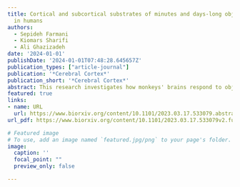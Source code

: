 ```yaml
---
title: Cortical and subcortical substrates of minutes and days-long object value memory
  in humans
authors:
  - Sepideh Farmani
  - Kiomars Sharifi
  - Ali Ghazizadeh
date: '2024-01-01'
publishDate: '2024-01-01T07:48:28.645657Z'
publication_types: ["article-journal"]
publication: '*Cerebral Cortex*'
publication_short: '*Cerebral Cortex*'
abstract: This research investigates how monkeys' brains respond to objects with different reward values during visual search tasks. It finds that efficient target recognition is linked to enhanced spatial processing in the brain's ventrolateral prefrontal cortex, with larger neural receptive fields corresponding to more effective searches. This aligns with predictions from the Multi-Alternative Attention-modulated Drift Diffusion Model, highlighting a connection between neural activity and visual search efficiency.
featured: true
links:
- name: URL
  url: https://www.biorxiv.org/content/10.1101/2023.03.17.533079.abstract
url_pdf: https://www.biorxiv.org/content/10.1101/2023.03.17.533079v2.full.pdf

# Featured image
# To use, add an image named `featured.jpg/png` to your page's folder. 
image:
  caption: ''
  focal_point: ""
  preview_only: false

---
```

